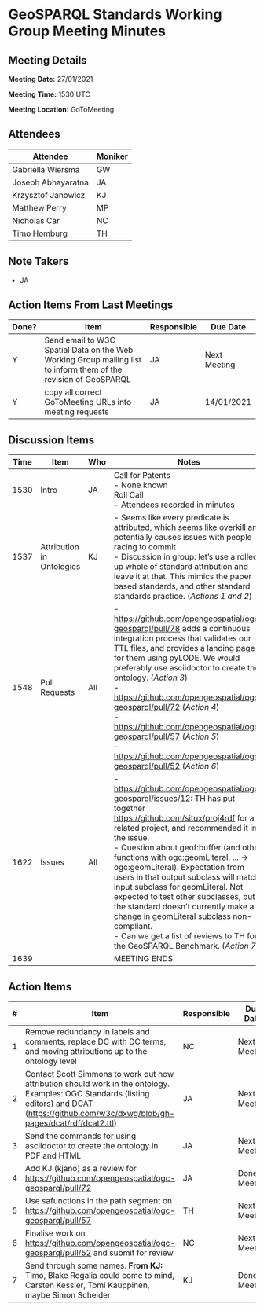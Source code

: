 # GeoSPARQL Standards Working Group Meeting Minutes
## Meeting Details
**Meeting Date:** 27/01/2021

**Meeting Time:** 1530 UTC

**Meeting Location:** GoToMeeting  

## Attendees
Attendee | Moniker |
---- | ---- |
Gabriella Wiersma | GW |
Joseph Abhayaratna | JA |
Krzysztof Janowicz | KJ |
Matthew Perry | MP |
Nicholas Car | NC |
Timo Homburg | TH |

## Note Takers
- JA

## Action Items From Last Meetings
Done? | Item | Responsible | Due Date |
---- | ---- | ---- | ---- |
Y | Send email to W3C Spatial Data on the Web Working Group mailing list to inform them of the revision of GeoSPARQL | JA | Next Meeting |
Y | copy all correct GoToMeeting URLs into meeting requests | JA | 14/01/2021 |

## Discussion Items
Time | Item | Who | Notes |
---- | ---- | ---- | ---- |
1530 | Intro | JA | Call for Patents <BR/> - None known <BR/> Roll Call <BR/> - Attendees recorded in minutes |
1537 | Attribution in Ontologies | KJ | - Seems like every predicate is attributed, which seems like overkill and potentially causes issues with people racing to commit <BR/> - Discussion in group: let’s use a rolled up whole of standard attribution and leave it at that. This mimics the paper based standards, and other standard standards practice. (*Actions 1 and 2*) |
1548 | Pull Requests | All | - https://github.com/opengeospatial/ogc-geosparql/pull/78 adds a continuous integration process that validates our TTL files, and provides a landing page for them using pyLODE. We would preferably use asciidoctor to create the ontology. (*Action 3*) <BR/> - https://github.com/opengeospatial/ogc-geosparql/pull/72 (*Action 4*) <BR/> - https://github.com/opengeospatial/ogc-geosparql/pull/57 (*Action 5*) <BR/> - https://github.com/opengeospatial/ogc-geosparql/pull/52 (*Action 6*) |
1622 | Issues | All | - https://github.com/opengeospatial/ogc-geosparql/issues/12: TH has put together https://github.com/situx/proj4rdf for a related project, and recommended it in the issue. <BR/> - Question about geof:buffer (and other functions with ogc:geomLiteral, ... -> ogc:geomLiteral). Expectation from users in that output subclass will match input subclass for geomLiteral. Not expected to test other subclasses, but the standard doesn’t currently make a change in geomLiteral subclass non-compliant. <BR/> - Can we get a list of reviews to TH for the GeoSPARQL Benchmark. (*Action 7*) |
1639 | | | MEETING ENDS |

## Action Items
\# | Item | Responsible | Due Date |
---- | ---- | ---- | ---- |
1 | Remove redundancy in labels and comments, replace DC with DC terms, and moving attributions up to the ontology level | NC | Next Meeting |
2 | Contact Scott Simmons to work out how attribution should work in the ontology. Examples: OGC Standards (listing editors) and DCAT (https://github.com/w3c/dxwg/blob/gh-pages/dcat/rdf/dcat2.ttl) | JA | Next Meeting |
3 | Send the commands for using asciidoctor to create the ontology in PDF and HTML | JA | Next Meeting |
4 | Add KJ (kjano) as a review for https://github.com/opengeospatial/ogc-geosparql/pull/72 | JA | Done in Meeting |
5 | Use safunctions in the path segment on https://github.com/opengeospatial/ogc-geosparql/pull/57 | TH | Next Meeting |
6 | Finalise work on https://github.com/opengeospatial/ogc-geosparql/pull/52 and submit for review | NC | Next Meeting |
7 | Send through some names. **From KJ:** Timo, Blake Regalia could come to mind, Carsten Kessler, Tomi Kauppinen, maybe Simon Scheider | KJ | Done in Meeting |
